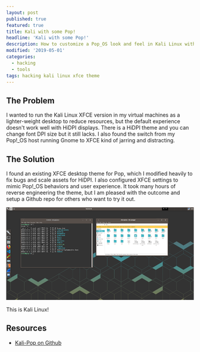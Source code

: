 ```yaml
---
layout: post
published: true
featured: true
title: Kali with some Pop!
headline: 'Kali with some Pop!'
description: How to customize a Pop_OS look and feel in Kali Linux with XFCE
modified: '2019-05-01'
categories:
  - hacking
  - tools
tags: hacking kali linux xfce theme
---
```

## The Problem
I wanted to run the Kali Linux XFCE version in my virtual machines as a lighter-weight desktop to reduce resources, but the default experience doesn't work well with HiDPI displays.  There is a HiDPI theme and you can change font DPI size but it still lacks.  I also found the switch from my Pop!_OS host running Gnome to XFCE kind of jarring and distracting.

## The Solution
I found an existing XFCE desktop theme for Pop, which I modified heavily to fix bugs and scale assets for HiDPI.  I also configured XFCE settings to mimic Pop!_OS behaviors and user experience. It took many hours of reverse engineering the theme, but I am pleased with the outcome and setup a Github repo for others who want to try it out.

<img src="/images/kali-pop-1.png" />

This is Kali Linux!

## Resources

- <a href="https://github.com/stevemcilwain/Kali-Pop/" target="_blank">Kali-Pop on Github</a>

<p>&nbsp;</p>
<p>&nbsp;</p>